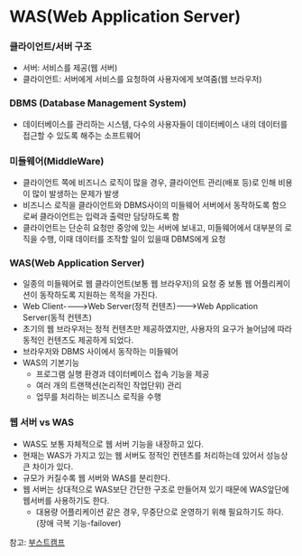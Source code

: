 # WAS(Web Application Server)
### 클라이언트/서버 구조
- 서버: 서비스를 제공(웹 서버)
- 클라이언트: 서버에게 서비스를 요청하여 사용자에게 보여줌(웹 브라우저)

### DBMS (Database Management System)
- 데이터베이스를 관리하는 시스템, 다수의 사용자들이 데이터베이스 내의 데이터를 접근할 수 있도록 해주는 소프트웨어

### 미들웨어(MiddleWare)
- 클라이언트 쪽에 비즈니스 로직이 많을 경우, 클라이언트 관리(배포 등)로 인해 비용이 많이 발생하는 문제가 발생
- 비즈니스 로직을 클라이언트와 DBMS사이의 미들웨어 서버에서 동작하도록 함으로써 클라이언트는 입력과 출력만 담당하도록 함
- 클라이언트는 단순히 요청만 중앙에 있는 서버에 보내고, 미들웨어에서 대부분의 로직을 수행, 이때 데이터를 조작할 일이 있을때 DBMS에게 요청

### WAS(Web Application Server)
- 일종의 미들웨어로 웹 클라이언트(보통 웹 브라우저)의 요청 중 보통 웹 어플리케이션이 동작하도록 지원하는 목적을 가진다.
- Web Client---->Web Server(정적 컨텐츠)--->Web Application Server(동적 컨텐츠)
- 초기의 웹 브라우저는 정적 컨텐츠만 제공하였지만, 사용자의 요구가 늘어남에 따라 동적인 컨텐츠도 제공하게 되었다.
- 브라우저와 DBMS 사이에서 동작하는 미들웨어
- WAS의 기본기능
	- 프로그램 실행 환경과 데이터베이스 접속 기능을 제공
	- 여러 개의 트랜잭션(논리적인 작업단위) 관리
	- 업무를 처리하는 비즈니스 로직을 수행

### 웹 서버 vs WAS
- WAS도 보통 자체적으로 웹 서버 기능을 내장하고 있다.
- 현재는 WAS가 가지고 있는 웹 서버도 정적인 컨텐츠를 처리하는데 있어서 성능상 큰 차이가 있다.
- 규모가 커질수록 웹 서버와 WAS를 분리한다. 
- 웹 서버는 상대적으로 WAS보단 간단한 구조로 만들어져 있기 때문에 WAS앞단에 웹서버를 사용하기도 한다. 
	- 대용량 어플리케이션 같은 경우, 무중단으로 운영하기 위해 필요하기도 하다.(장애 극복 기능-failover)





참고: [부스트캠프](https://www.edwith.org/boostcourse-web/lecture/16666/)                                                                                     